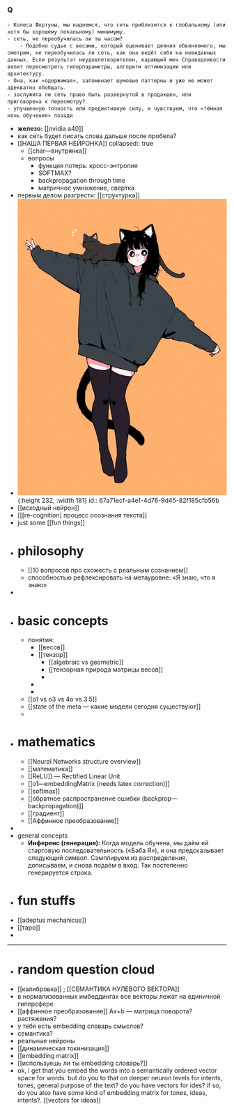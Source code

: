 ### Q
	- Колеса Фортуны, мы надеемся, что сеть приблизится к глобальному (или хотя бы хорошему локальному) минимуму.
	- сеть, не переобучилась ли ты часом?
		- Подобно судье с весами, который оценивает деяния обвиняемого, мы смотрим, не переобучилась ли сеть, как она ведёт себя на невиданных данных. Если результат неудовлетворителен, карающий меч Справедливости велит пересмотреть гиперпараметры, алгоритм оптимизации или архитектуру.
	- Она, как «одержимая», запоминает шумовые паттерны и уже не может адекватно обобщать.
	- заслужила ли сеть право быть развернутой в продакшен, или приговорена к пересмотру?
	- улучшенную точность или предиктивную силу, и чувствуем, что «тёмная ночь обучения» позади
- **железо:** [[nvidia a40]]
- как сеть будет писать слова дальше после пробела?
- [[НАША ПЕРВАЯ НЕЙРОНКА]]
  collapsed:: true
	- [[char—внутрянка]]
	- вопросы
		- функция потерь: кросс-энтропия
		- SOFTMAX?
		- backpropagation through time
		- матричное умножение, свертка
- первым делом разгрести: [[структурка]]
- ![28327ebfbc62f429362bc2606544d15d.jpg](../assets/28327ebfbc62f429362bc2606544d15d_1739005699967_0.jpg){:height 232, :width 181}
  id:: 67a71ecf-a4e1-4d76-9d45-82f185cfb56b
- [[исходный нейрон]]
- [[[re-cognition] процесс осознания текста]]
- just some [[fun things]]
- # philosophy
	- [[10 вопросов про схожесть с реальным сознанием]]
	- способностью рефлексировать на метауровне: «Я знаю, что я знаю»
-
- # basic concepts
	- понятия:
		- [[весов]]
		- [[тензор]]
			- [[algebraic vs geometric]]
			- [[тензорная природа матрицы весов]]
			-
		-
		-
	- [[o1 vs o3 vs 4o vs 3.5]]
	- [[state of the meta — какие модели сегодня существуют]]
	-
- # mathematics
	- [[Neural Networks structure overview]]
	- [[математика]]
	- [[ReLU]] — Rectified Linear Unit
	- [[o1—embeddingMatrix (needs latex correction)]]
	- [[softmax]]
	- [[обратное распространение ошибки (backprop—backpropagation)]]
	- [[градиент]]
	- [[Аффинное преобразование]]
-
- general concepts
	- **Инференс (генерация):** Когда модель обучена, мы даём ей стартовую последовательность («Баба Я»), и она предсказывает следующий символ. Сэмплируем из распределения, дописываем, и снова подаём в вход. Так постепенно генерируется строка.
- # fun stuffs
- [[adeptus mechanicus]]
- [[таро]]
-
- ---
- # random question cloud
- [[калибровка]] ; [[СЕМАНТИКА НУЛЕВОГО ВЕКТОРА]]
- в нормализованных имбеддингах все векторы лежат на единичной гиперсфере
- [[аффинное преобразование]] Ax+b — матрица поворота? растяжения?
- у тебя есть embedding словарь смыслов?
- семантика?
- реальные нейроны
- [[динамическая токинизация]]
- [[embedding matrix]]
- [[используешь ли ты embedding словарь?]]
- ok, i get that you embed the words into a semantically ordered vector space for words. but do you to that on deeper neuron levels for intents, tones, general purpose of the text? do you have vectors for ides? if so, do you also have some kind of embedding matrix for tones, ideas, intents?. [[vectors for ideas]]